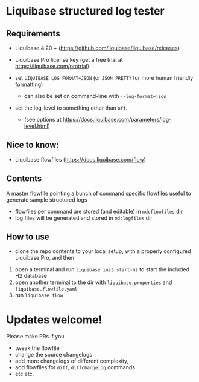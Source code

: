 # Liquibase structured log tester


## Requirements
* Liquibase 4.20 + (https://github.com/liquibase/liquibase/releases)
* Liquibase Pro license key (get a free trial at https://liquibase.com/protrial)
* set `LIQUIBASE_LOG_FORMAT=JSON` (or `JSON_PRETTY` for more human friendly formatting)
  * can also be set on command-line with `--log-format=json`

* set the log-level to something other than `off`.
  * (see options at https://docs.liquibase.com/parameters/log-level.html)

## Nice to know:
* Liquibase flowfiles (https://docs.liquibase.com/flow)


## Contents
A master flowfile pointing a bunch of command specific flowfiles useful to generate sample structured logs

* flowfiles per command are stored (and editable) in `mdcflowfiles` dir
* log files will be generated and stored in `mdclogfiles` dir

## How to use
* clone the repo contents to your local setup, with a properly configured Liquibase Pro, and then 
1. open a terminal and run `liquibase init start-h2` to start the included H2 database
2. open another terminal to the dir with `liquibase.properties` and `liquibase.flowfile.yaml`
3. run `liquibase flow`


# Updates welcome!
Please make PRs if you 
* tweak the flowfile
* change the source changelogs
* add more changelogs of different complexity,
* add flowfiles for `diff`, `diffchangelog` commands
* etc etc. 
